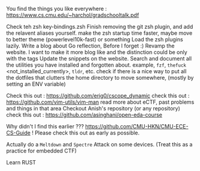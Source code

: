 You find the things you like everywhere : https://www.cs.cmu.edu/~harchol/gradschooltalk.pdf


Check teh zsh key-bindings.zsh
Finish removing the git zsh plugin, and add the relavent aliases yourself.
make the zsh startup time faster, maybe move to better theme (powerlevel10k-fast) or something
Load the zsh plugins lazily.
Write a blog about Go reflection, Before I forget :)
Revamp the website. I want to make it more blog like and the distinction could be only with the tags
Update the snippets on the website. 
Search and document all the utilities you have installed and forgotten about. example, `fzf`, `thefuck` <not_installed_currently>, `tldr`, etc.
check if there is a nice way to put all the dotfiles that clutters the home directory to move somewhere, (mostly by setting an ENV variable)

Check this out : https://github.com/erig0/cscope_dynamic
check this out : https://github.com/vim-utils/vim-man
read more about eCTF, past problems and things in that area
Checkout Anish's repository (or any repository)
check this out : https://github.com/asinghani/open-eda-course

Why didn't I find this earlier ??? https://github.com/CMU-HKN/CMU-ECE-CS-Guide ! Please check this out as early as possible.

Actually do a `Meltdown` and `Spectre` Attack on some devices. (Treat this as a practice for embedded CTF)

Learn RUST
